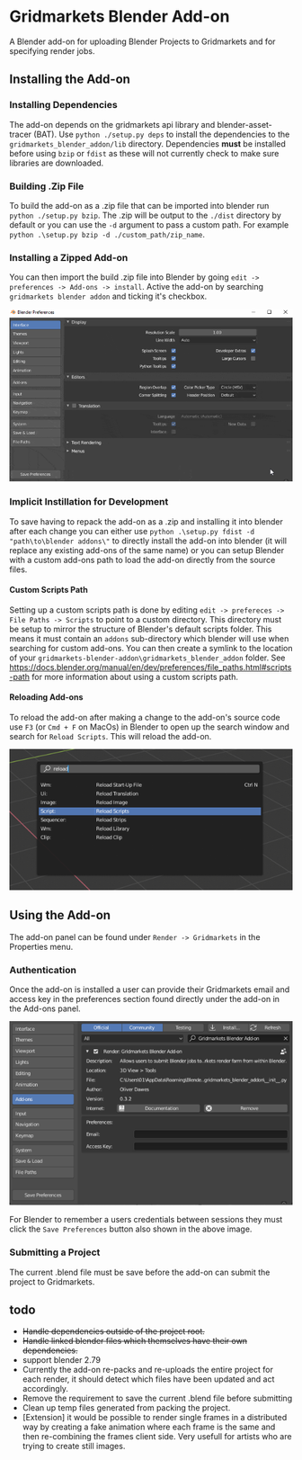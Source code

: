 # Gridmarkets Blender Add-on
A Blender add-on for uploading Blender Projects to Gridmarkets and for specifying render jobs.

## Installing the Add-on

### Installing Dependencies
The add-on depends on the gridmarkets api library and blender-asset-tracer (BAT). Use `python ./setup.py deps` to 
install the dependencies to the `gridmarkets_blender_addon/lib` directory. Dependencies **must** be installed before using 
`bzip` or `fdist` as these will not currently check to make sure libraries are downloaded.

### Building .Zip File
To build the add-on as a .zip file that can be imported into blender run `python ./setup.py bzip`. The .zip will be 
output to the `./dist` directory by default or you can use the `-d` argument to pass a custom path. For example
`python .\setup.py bzip -d ./custom_path/zip_name`.

### Installing a Zipped Add-on
You can then import the build .zip file into Blender by going `edit -> preferences -> Add-ons -> install`. Active the 
add-on by searching `gridmarkets blender addon` and ticking it's checkbox.

![gif showing how to install add-ons inside Blender](static/blender_addon_install_walkthrough.gif)

### Implicit Instillation for Development
To save having to repack the add-on as a .zip and installing it into blender after each change you can either use 
`python .\setup.py fdist -d "path\to\blender addons\"` to directly install the add-on into blender (it will replace any 
existing add-ons of the same name) or you can setup Blender with a custom add-ons path to load the add-on directly from
the source files.

#### Custom Scripts Path
Setting up a custom scripts path is done by editing `edit -> prefereces -> File Paths -> Scripts` to point to a custom 
directory. This directory must be setup to mirror the structure of Blender's default scripts folder. This means it must 
contain an `addons` sub-directory which blender will use when searching for custom add-ons. You can then create a 
symlink to the location of your `gridmarkets-blender-addon\gridmarkets_blender_addon` folder. See 
https://docs.blender.org/manual/en/dev/preferences/file_paths.html#scripts-path for more information about using a 
custom scripts path.

#### Reloading Add-ons
To reload the add-on after making a change to the
add-on's source code use `F3` (or `Cmd + F` on MacOs) in Blender to open up the search window and search for 
`Reload Scripts`. This will reload the add-on.

![image showing how to reload scripts inside Blender](static/reload_scripts.png)

## Using the Add-on
The add-on panel can be found under `Render -> Gridmarkets` in the Properties menu.

### Authentication
Once the add-on is installed a user can provide their Gridmarkets email and access key in the preferences section found
directly under the add-on in the Add-ons panel. 

![image showing where to insert email and access key](static/add-on_preferences.png)

For Blender to remember a users credentials between sessions they must click the `Save Preferences` button also shown in 
the above image.

### Submitting a Project
The current .blend file must be save before the add-on can submit the project to Gridmarkets.

## todo
- ~~Handle dependencies outside of the project root.~~
- ~~Handle linked blender files which themselves have their own dependencies.~~
- support blender 2.79
- Currently the add-on re-packs and re-uploads the entire project for each render, it should detect which files have
  been updated and act accordingly.
- Remove the requirement to save the current .blend file before submitting
- Clean up temp files generated from packing the project.
- [Extension] it would be possible to render single frames in a distributed way by creating a fake animation where each
  frame is the same and then re-combining the frames client side. Very usefull for artists who are trying to create 
  still images.
